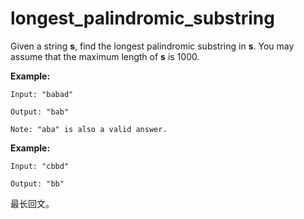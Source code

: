 # longest_palindromic_substring

Given a string **s**, find the longest palindromic substring in **s**. You may assume that the maximum length of **s** is 1000.

**Example:**

```
Input: "babad"

Output: "bab"

Note: "aba" is also a valid answer.

```

**Example:**

```
Input: "cbbd"

Output: "bb"
```



最长回文。